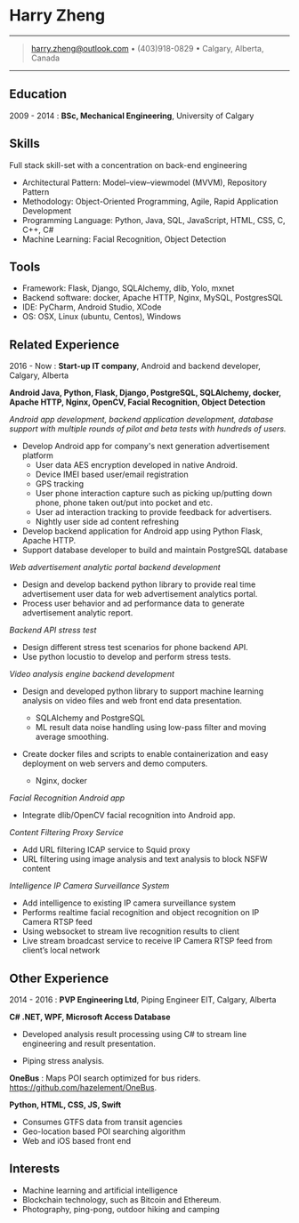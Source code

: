 Harry Zheng
============

----

> <harry.zheng@outlook.com> • (403)918-0829 • Calgary, Alberta, Canada

----

Education
---------

2009 - 2014
:   **BSc, Mechanical Engineering**, University of Calgary

Skills
------
Full stack skill-set with a concentration on back-end engineering

* Architectural Pattern: Model–view–viewmodel (MVVM), Repository Pattern
* Methodology: Object-Oriented Programming, Agile, Rapid Application Development
* Programming Language: Python, Java, SQL, JavaScript, HTML, CSS, C, C++, C#
* Machine Learning: Facial Recognition, Object Detection

Tools
-----

* Framework: Flask, Django, SQLAlchemy, dlib, Yolo, mxnet
* Backend software: docker, Apache HTTP, Nginx, MySQL, PostgresSQL
* IDE: PyCharm, Android Studio, XCode
* OS: OSX, Linux (ubuntu, Centos), Windows

Related Experience
----------

2016 - Now
:	**Start-up IT company**, Android and backend developer, Calgary, Alberta

**Android Java, Python, Flask, Django, PostgreSQL, SQLAlchemy, docker, Apache HTTP, Nginx, OpenCV, Facial Recognition, Object Detection**

*Android app development, backend application development, database support with multiple rounds of pilot and beta tests with hundreds of users.*

* Develop Android app for company's next generation advertisement platform
	* User data AES encryption developed in native Android.
	* Device IMEI based user/email registration
	* GPS tracking
	* User phone interaction capture such as picking up/putting down phone, phone taken out/put into pocket and etc.
	* User ad interaction tracking to provide feedback for advertisers.
	* Nightly user side ad content refreshing
* Develop backend application for Android app using Python Flask, Apache HTTP.
* Support database developer to build and maintain PostgreSQL database

*Web advertisement analytic portal backend development*

* Design and develop backend python library to provide real time advertisement user data for web advertisement analytics portal.
* Process user behavior and ad performance data to generate advertisement analytic report.

*Backend API stress test*

* Design different stress test scenarios for phone backend API.
* Use python locustio to develop and perform stress tests.

*Video analysis engine backend development*

* Design and developed python library to support machine learning analysis on video files and web front end data presentation.
	* SQLAlchemy and PostgreSQL
	* ML result data noise handling using low-pass filter and moving average smoothing.

* Create docker files and scripts to enable containerization and easy deployment on web servers and demo computers.
	* Nginx, docker

*Facial Recognition Android app*

* Integrate dlib/OpenCV facial recognition into Android app.

*Content Filtering Proxy Service*

* Add URL filtering ICAP service to Squid proxy
* URL filtering using image analysis and text analysis to block NSFW content

*Intelligence IP Camera Surveillance System*

* Add intelligence to existing IP camera surveillance system
* Performs realtime facial recognition and object recognition on IP Camera RTSP feed 
* Using websocket to stream live recognition results to client
* Live stream broadcast service to receive IP Camera RTSP feed from client’s local network


Other Experience
--------------------

2014 - 2016
:	**PVP Engineering Ltd**, Piping Engineer EIT, Calgary, Alberta

**C# .NET, WPF, Microsoft Access Database**

* Developed analysis result processing using C# to stream line engineering and result presentation.

* Piping stress analysis.


**OneBus**
:   Maps POI search optimized for bus riders. https://github.com/hazelement/OneBus.

**Python, HTML, CSS, JS, Swift**

* Consumes GTFS data from transit agencies
* Geo-location based POI searching algorithm
* Web and iOS based front end


Interests
----------------------------------------
* Machine learning and artificial intelligence
* Blockchain technology, such as Bitcoin and Ethereum.
* Photography, ping-pong, outdoor hiking and camping
